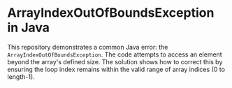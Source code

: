 # ArrayIndexOutOfBoundsException in Java

This repository demonstrates a common Java error: the `ArrayIndexOutOfBoundsException`.  The code attempts to access an element beyond the array's defined size. The solution shows how to correct this by ensuring the loop index remains within the valid range of array indices (0 to length-1).